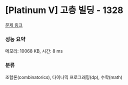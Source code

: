 # [Platinum V] 고층 빌딩 - 1328 

[문제 링크](https://www.acmicpc.net/problem/1328) 

### 성능 요약

메모리: 10068 KB, 시간: 8 ms

### 분류

조합론(combinatorics), 다이나믹 프로그래밍(dp), 수학(math)

